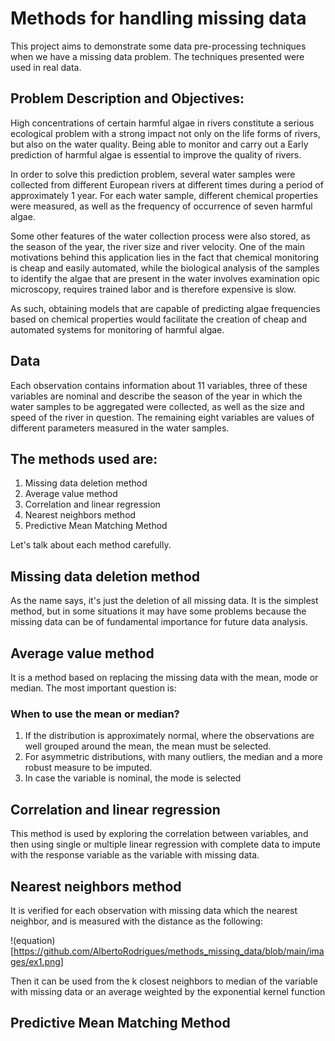 # Methods for handling missing data

This project aims to demonstrate some data pre-processing techniques when we have a missing data problem. The techniques presented were used in real data.

## Problem Description and Objectives:

High concentrations of certain harmful algae in rivers constitute a serious ecological problem with a strong
impact not only on the life forms of rivers, but also on the
water quality. Being able to monitor and carry out a
Early prediction of harmful algae is essential to improve
the quality of rivers.

In order to solve this prediction problem, several water samples were collected from different European rivers at different times during a period of
approximately 1 year. For each water sample, different chemical properties were measured, as well as the frequency of occurrence of seven harmful algae.

Some other features of the water collection process
were also stored, as the season of the year, the
river size and river velocity. One of the main
motivations behind this application lies in the fact that
chemical monitoring is cheap and easily automated,
while the biological analysis of the samples to identify the
algae that are present in the water involves examination
opic microscopy, requires trained labor and is therefore expensive
is slow. 

As such, obtaining models that are capable of predicting
algae frequencies based on chemical properties
would facilitate the creation of cheap and automated systems for
monitoring of harmful algae.

## Data

Each observation contains information about 11 variables, three
of these variables are nominal and describe the season of the year 
in which the water samples to be aggregated were
collected, as well as the size and speed of the river in
question. The remaining eight variables are values ​​of different
parameters measured in the water samples.

## The methods used are:

1. Missing data deletion method
2. Average value method
3. Correlation and linear regression
4. Nearest neighbors method
5. Predictive Mean Matching Method

Let's talk about each method carefully.

## Missing data deletion method

As the name says, it's just the deletion of all missing data. It is the simplest method, but in some situations it may have some problems because the missing data can be of fundamental importance for future data analysis.

## Average value method

It is a method based on replacing the missing data with the mean, mode or median. The most important question is:

### When to use the mean or median?

1. If the distribution is approximately normal, where the
observations are well grouped around the mean, the mean must be selected.
2. For asymmetric distributions, with many outliers, the
median and a more robust measure to be imputed.
3. In case the variable is nominal, the mode is selected

## Correlation and linear regression

This method is used by exploring the correlation between variables, and then using
single or multiple linear regression with complete data
to impute with the response variable as the variable
with missing data.

## Nearest neighbors method

It is verified for each observation with missing data which the
nearest neighbor, and is measured with the distance as the following:

!(equation)[https://github.com/AlbertoRodrigues/methods_missing_data/blob/main/images/ex1.png]

Then it can be used from the k closest neighbors to
median of the variable with missing data or an average
weighted by the exponential kernel function

## Predictive Mean Matching Method


